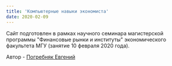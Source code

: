 ```yaml
---
title: 'Компьютерные навыки экономиста'
date: 2020-02-09
---
```


Сайт подготовлен в рамках научного семинара магистерской программы "Финансовые рынки и институты" экономического факультета МГУ (занятие 10 февраля 2020 года).

Автор - [Погребняк Евгений](https://epogrebnyak.github.io/cv/)

<!--Based on documentation theme Whisper for Hugo. 
The design and functionality is intentionally minimal. 
The content is modular and expensible. -->

<!-- Photo by Allie Smith on Unsplash -->